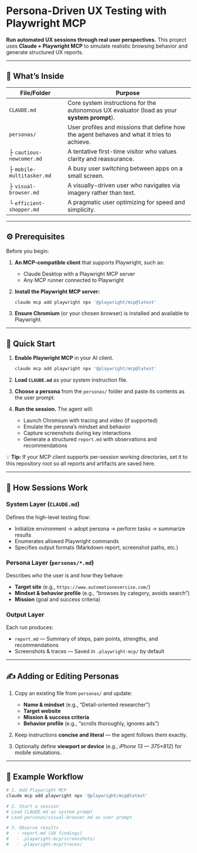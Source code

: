 # Persona-Driven UX Testing with Playwright MCP

**Run automated UX sessions through real user perspectives.**
This project uses **Claude + Playwright MCP** to simulate realistic browsing behavior and generate structured UX reports.

---

## 📂 What’s Inside

| File/Folder                 | Purpose                                                                                    |
| --------------------------- | ------------------------------------------------------------------------------------------ |
| `CLAUDE.md`                 | Core system instructions for the autonomous UX evaluator (load as your **system prompt**). |
| `personas/`                 | User profiles and missions that define how the agent behaves and what it tries to achieve. |
| ├ `cautious-newcomer.md`  | A tentative first-time visitor who values clarity and reassurance.                         |
| ├ `mobile-multitasker.md` | A busy user switching between apps on a small screen.                                      |
| ├ `visual-browser.md`     | A visually-driven user who navigates via imagery rather than text.                         |
| └ `efficient-shopper.md`  | A pragmatic user optimizing for speed and simplicity.                                      |

---

## ⚙️ Prerequisites

Before you begin:

1. **An MCP-compatible client** that supports Playwright, such as:

   * Claude Desktop with a Playwright MCP server
   * Any MCP runner connected to Playwright
2. **Install the Playwright MCP server:**

   ```bash
   claude mcp add playwright npx '@playwright/mcp@latest'
   ```
3. **Ensure Chromium** (or your chosen browser) is installed and available to Playwright.

---

## 🚀 Quick Start

1. **Enable Playwright MCP** in your AI client.

   ```bash
   claude mcp add playwright npx '@playwright/mcp@latest'
   ```
2. **Load `CLAUDE.md`** as your system instruction file.
3. **Choose a persona** from the `personas/` folder and paste its contents as the user prompt.
4. **Run the session.** The agent will:

   * Launch Chromium with tracing and video (if supported)
   * Emulate the persona’s mindset and behavior
   * Capture screenshots during key interactions
   * Generate a structured `report.md` with observations and recommendations

💡 **Tip:** If your MCP client supports per-session working directories, set it to this repository root so all reports and artifacts are saved here.

---

## 🧠 How Sessions Work

### System Layer (`CLAUDE.md`)

Defines the high-level testing flow:

* Initialize environment → adopt persona → perform tasks → summarize results
* Enumerates allowed Playwright commands
* Specifies output formats (Markdown report, screenshot paths, etc.)

### Persona Layer (`personas/*.md`)

Describes *who* the user is and *how* they behave:

* **Target site** (e.g., `https://www.automationexercise.com/`)
* **Mindset & behavior profile** (e.g., “browses by category, avoids search”)
* **Mission** (goal and success criteria)

### Output Layer

Each run produces:

* `report.md` — Summary of steps, pain points, strengths, and recommendations
* Screenshots & traces — Saved in `.playwright-mcp/` by default

---

## ✍️ Adding or Editing Personas

1. Copy an existing file from `personas/` and update:

   * **Name & mindset** (e.g., “Detail-oriented researcher”)
   * **Target website**
   * **Mission & success criteria**
   * **Behavior profile** (e.g., “scrolls thoroughly, ignores ads”)
2. Keep instructions **concise and literal** — the agent follows them exactly.
3. Optionally define **viewport or device** (e.g., *iPhone 13 — 375×812*) for mobile simulations.

---

## 🧩 Example Workflow

```bash
# 1. Add Playwright MCP
claude mcp add playwright npx '@playwright/mcp@latest'

# 2. Start a session
# Load CLAUDE.md as system prompt
# Load personas/visual-browser.md as user prompt

# 3. Observe results
#   - report.md (UX findings)
#   - .playwright-mcp/screenshots/
#   - .playwright-mcp/traces/
```
